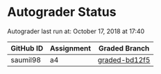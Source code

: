 # Autograder Status
Autograder last run at: October 17, 2018 at 17:40

| GitHub ID | Assignment | Graded Branch |
|-----------|------------|---------------|
| saumil98 | a4 | [graded-bd12f5](https://github.com/Fall2018COMP401-001/a4-saumil98/tree/graded-bd12f5) | 
